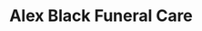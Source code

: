 ---
title: "Alex Black Funeral Care"
url: /glasgow/alex-black-funeral-care/
shop: funeral directors
---